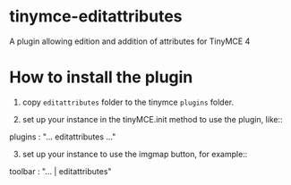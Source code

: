 # tinymce-editattributes
A plugin allowing edition and addition of attributes for TinyMCE 4

How to install the plugin
=========================

1. copy `editattributes` folder to the tinymce `plugins` folder.

2. set up your instance in the tinyMCE.init method to use the plugin, like::

  plugins : "... editattributes ..."

3. set up your instance to use the imgmap button, for example::

  toolbar : "... | editattributes"
